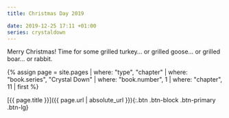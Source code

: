 ```yaml
---
title: Christmas Day 2019

date: 2019-12-25 17:11 +01:00
series: crystaldown
---
```

Merry Christmas!
Time for some grilled turkey… or grilled goose… or grilled boar… or rabbit.

{% assign page = site.pages
  | where: "type", "chapter"
  | where: "book.series", "Crystal Down"
  | where: "book.number", 1
  | where: "chapter", 11
  | first %}

[{{ page.title }}]({{ page.url | absolute_url }}){:.btn .btn-block .btn-primary .btn-lg}
<!--more-->
